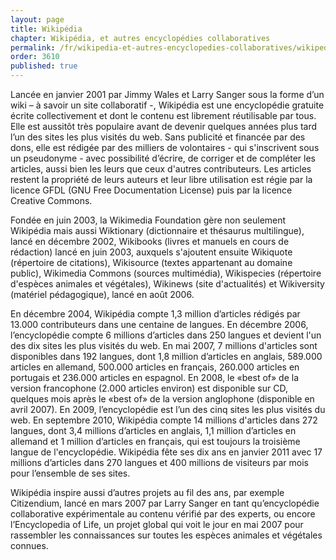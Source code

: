 ```yaml
---
layout: page
title: Wikipédia
chapter: Wikipédia, et autres encyclopédies collaboratives
permalink: /fr/wikipedia-et-autres-encyclopedies-collaboratives/wikipedia/
order: 3610
published: true
---
```

<p>Lancée en janvier 2001 par Jimmy Wales et Larry Sanger sous la forme d’un wiki – à savoir un site collaboratif -, Wikipédia est une encyclopédie gratuite écrite collectivement et dont le contenu est librement réutilisable par tous. Elle est aussitôt très populaire avant de devenir quelques années plus tard l’un des sites les plus visités du web. Sans publicité et financée par des dons, elle est rédigée par des milliers de volontaires - qui s'inscrivent sous un pseudonyme - avec possibilité d’écrire, de corriger et de compléter les articles, aussi bien les leurs que ceux d'autres contributeurs. Les articles restent la propriété de leurs auteurs et leur libre utilisation est régie par la licence GFDL (GNU Free Documentation License) puis par la licence Creative Commons.</p>

<p>Fondée en juin 2003, la Wikimedia Foundation gère non seulement Wikipédia mais aussi Wiktionary (dictionnaire et thésaurus multilingue), lancé en décembre 2002, Wikibooks (livres et manuels en cours de rédaction) lancé en juin 2003, auxquels s'ajoutent ensuite Wikiquote (répertoire de citations), Wikisource (textes appartenant au domaine public), Wikimedia Commons (sources multimédia), Wikispecies (répertoire d'espèces animales et végétales), Wikinews (site d'actualités) et Wikiversity (matériel pédagogique), lancé en août 2006.</p>

<p>En décembre 2004, Wikipédia compte 1,3 million d’articles rédigés par 13.000 contributeurs dans une centaine de langues. En décembre 2006, l’encyclopédie compte 6 millions d’articles dans 250 langues et devient l'un des dix sites les plus visités du web. En mai 2007, 7 millions d'articles sont disponibles dans 192 langues, dont 1,8 million d’articles en anglais, 589.000 articles en allemand, 500.000 articles en français, 260.000 articles en portugais et 236.000 articles en espagnol. En 2008, le «best of» de la version francophone (2.000 articles environ) est disponible sur CD, quelques mois après le «best of» de la version anglophone (disponible en avril 2007). En 2009, l’encyclopédie est l’un des cinq sites les plus visités du web. En septembre 2010, Wikipédia compte 14 millions d'articles dans 272 langues, dont 3,4 millions d’articles en anglais, 1,1 million d’articles en allemand et 1 million d’articles en français, qui est toujours la troisième langue de l'encyclopédie. Wikipédia fête ses dix ans en janvier 2011 avec 17 millions d’articles dans 270 langues et 400 millions de visiteurs par mois pour l’ensemble de ses sites.</p>

<p>Wikipédia inspire aussi d’autres projets au fil des ans, par exemple Citizendium, lancé en mars 2007 par Larry Sanger en tant qu’encyclopédie collaborative expérimentale au contenu vérifié par des experts, ou encore l’Encyclopedia of Life, un projet global qui voit le jour en mai 2007 pour rassembler les connaissances sur toutes les espèces animales et végétales connues.</p>